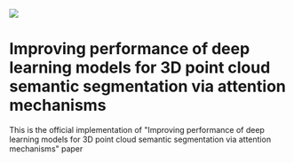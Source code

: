 ![](https://github.com/grgzam/Attention_Mechanisms_for_3D_Semantic_Segmentation/blob/main/imgs/SemanticKITTI_viz.jpg)

# Improving performance of deep learning models for 3D point cloud semantic segmentation via attention mechanisms
This is the official implementation of "Improving performance of deep learning models for 3D point cloud semantic segmentation via attention mechanisms" paper
